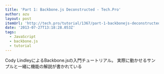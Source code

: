 ```yaml
---
title: 'Part 1: Backbone.js Deconstructed - Tech.Pro'
author: azu
layout: post
itemUrl: 'http://tech.pro/tutorial/1367/part-1-backbonejs-deconstructed'
date: '2013-07-27T13:18:28.053Z'
tags:
  - JavaScript
  - backbone.js
  - tutorial
---
```

Cody LindleyによるBackbone.jsの入門チュートリアル。
実際に動かせるサンプルと一緒に機能の解説が書かれている
